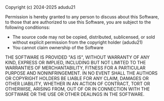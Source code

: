 Copyright (c) 2024-2025 adudu21

Permission is hereby granted to any person to discuss about this Software, to those that are authorized to use this Software, you are subject to the following conditionss:
- The source code may not be copied, distributed, sublicensed, or sold without explicit permission from the copyright holder (adudu21)
- You cannot claim ownership of the Software

THE SOFTWARE IS PROVIDED "AS IS", WITHOUT WARRANTY OF ANY KIND, EXPRESS OR
IMPLIED, INCLUDING BUT NOT LIMITED TO THE WARRANTIES OF MERCHANTABILITY,
FITNESS FOR A PARTICULAR PURPOSE AND NONINFRINGEMENT. IN NO EVENT SHALL THE
AUTHORS OR COPYRIGHT HOLDERS BE LIABLE FOR ANY CLAIM, DAMAGES OR OTHER
LIABILITY, WHETHER IN AN ACTION OF CONTRACT, TORT OR OTHERWISE, ARISING FROM,
OUT OF OR IN CONNECTION WITH THE SOFTWARE OR THE USE OR OTHER DEALINGS IN THE
SOFTWARE.
